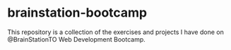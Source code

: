 # brainstation-bootcamp
This repository is a collection of the exercises and projects I have done on @BrainStationTO Web Development Bootcamp.
